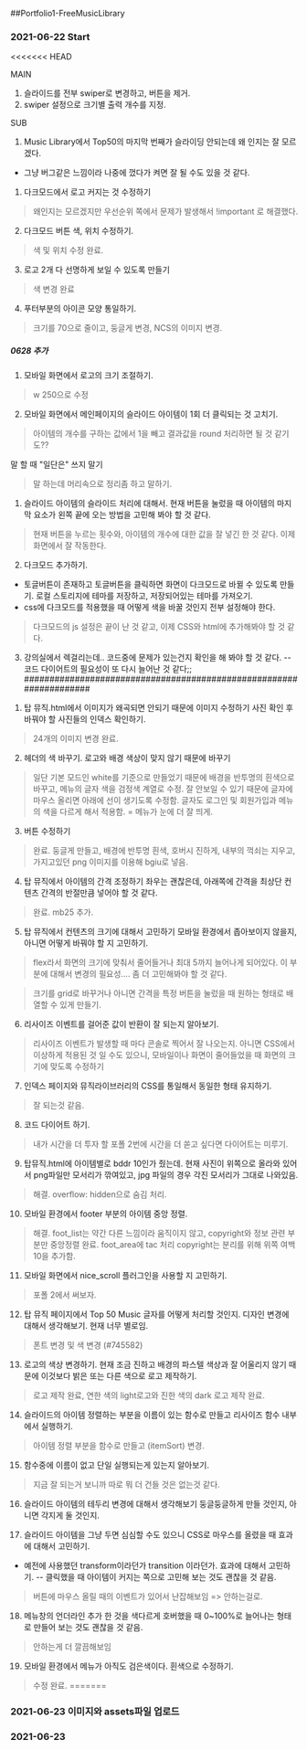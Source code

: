##Portfolio1-FreeMusicLibrary
### 2021-06-22 Start
<<<<<<< HEAD
<!-- 0705 -->
MAIN
1. 슬라이드를 전부 swiper로 변경하고, 버튼을 제거.
2. swiper 설정으로 크기별 출력 개수를 지정.

SUB
1. Music Library에서 Top50의 마지막 번째가 슬라이딩 안되는데 왜 인지는 잘 모르겠다.
- 그냥 버그같은 느낌이라 나중에 껐다가 켜면 잘 될 수도 있을 것 같다.

<!-- 0629 -->
1. 다크모드에서 로고 커지는 것 수정하기
> 왜인지는 모르겠지만 우선순위 쪽에서 문제가 발생해서 !important 로 해결했다.
2. 다크모드 버튼 색, 위치 수정하기.
> 색 및 위치 수정 완료.
3. 로고 2개 다 선명하게 보일 수 있도록 만들기
> 색 변경 완료
4. 푸터부분의 아이콘 모양 통일하기.
> 크기를 70으로 줄이고, 둥글게 변경, NCS의 이미지 변경.
##### 0628 추가
1. 모바일 화면에서 로고의 크기 조절하기.
> w 250으로 수정

2. 모바일 화면에서 메인페이지의 슬라이드 아이템이 1회 더 클릭되는 것 고치기.
> 아이템의 개수를 구하는 값에서 1을 빼고 결과값을 round 처리하면 될 것 같기도??


말 할 때 "일단은" 쓰지 말기
> 말 하는데 머리속으로 정리좀 하고 말하기.

<!-- MAIN -->
1. 슬라이드 아이템의 슬라이드 처리에 대해서.
현재 버튼을 눌렀을 때 아이템의 마지막 요소가 왼쪽 끝에 오는 방법을 고민해 봐야 할 것 같다.
> 현재 버튼을 누르는 횟수와, 아이템의 개수에 대한 값을 잘 넣긴 한 것 같다.
이제 화면에서 잘 작동한다.

2. 다크모드 추가하기.
- 토글버튼이 존재하고 토글버튼을 클릭하면 화면이 다크모드로 바뀔 수 있도록 만들기.
로컬 스토리지에 테마를 저장하고, 저장되어있는 테마를 가져오기.
- css에 다크모드를 적용했을 때 어떻게 색을 바꿀 것인지 전부 설정해야 한다.
> 다크모드의 js 설정은 끝이 난 것 같고, 이제 CSS와 html에 추가해봐야 할 것 같다.

3. 강의실에서 렉걸리는데..
코드중에 문제가 있는건지 확인을 해 봐야 할 것 같다.
-- 코드 다이어트의 필요성이 또 다시 늘어난 것 같다;;
###################################################################
<!-- SUB -->

1. 탑 뮤직.html에서 이미지가 왜곡되면 안되기 때문에 이미지 수정하기
사진 확인 후 바꿔야 할 사진들의 인덱스 확인하기.
> 24개의 이미지 변경 완료.

2. 헤더의 색 바꾸기. 
로고와 배경 색상이 맞지 않기 때문에 바꾸기
> 일단 기본 모드인 white를 기준으로 만들었기 때문에 배경을 반투명의 흰색으로 바꾸고, 메뉴의 글자 색을 검정색 계열로 수정. 잘 안보일 수 있기 때문에 글자에 마우스 올리면 아래에 선이 생기도록 수정함. 글자도 로그인 및 회원가입과 메뉴의 색을 다르게 해서 적용함. = 메뉴가 눈에 더 잘 띄게.

3. 버튼 수정하기
> 완료. 둥글게 만들고, 배경에 반투명 흰색, 호버시 진하게, 내부의 꺽쇠는 지우고, 가지고있던 png 이미지를 이용해 bgiu로 넣음.

4. 탑 뮤직에서
아이템의 간격 조정하기 좌우는 괜찮은데, 아래쪽에 간격을 최상단 컨텐츠 간격의 반절만큼 넣어야 할 것 같다.
> 완료. mb25 추가.

5. 탑 뮤직에서 컨텐츠의 크기에 대해서 고민하기
 모바일 환경에서 좁아보이지 않을지, 아니면 어떻게 바꿔야 할 지 고민하기.
 > flex라서 화면의 크기에 맞춰서 줄어들거나 최대 5까지 늘어나게 되어있다. 이 부분에 대해서 변경의 필요성.... 좀 더 고민해봐야 할 것 같다.

 > 크기를 grid로 바꾸거나 아니면 간격을 특정 버튼을 눌렀을 때 원하는 형태로 배열할 수 있게 만들기.

6. 리사이즈 이벤트를 걸어준 값이 반환이 잘 되는지 알아보기.
> 리사이즈 이벤트가 발생할 때 마다 콘솔로 찍어서 잘 나오는지. 아니면 CSS에서 이상하게 적용된 것 일 수도 있으니, 모바일이나 화면이 줄어들었을 때 화면의 크기에 맞도록 수정하기

7. 인덱스 페이지와 뮤직라이브러리의 CSS를 통일해서 동일한 형태 유지하기.
> 잘 되는것 같음.

8. 코드 다이어트 하기.
> 내가 시간을 더 투자 할 포폴 2번에 시간을 더 쏟고 싶다면 다이어트는 미루기.


9. 탑뮤직.html에 아이템별로 bddr 10인가 줬는데.
현재 사진이 위쪽으로 올라와 있어서 png파일만 모서리가 깎여있고,
jpg 파일의 경우 각진 모서리가 그대로 나와있음.
> 해결. overflow: hidden으로 숨김 처리.


10. 모바일 환경에서 footer 부분의 아이템 중앙 정렬.
> 해결. foot_list는 약간 다른 느낌이라 움직이지 않고, copyright와 정보 관련 부분만 중앙정렬 완료. foot_area에 tac 처리 copyright는 분리를 위해 위쪽 여백 10을 추가함.

11. 모바일 화면에서 nice_scroll 플러그인을 사용할 지 고민하기.
> 포폴 2에서 써보자.

12. 탑 뮤직 페이지에서 Top 50 Music 글자를 어떻게 처리할 것인지.
디자인 변경에 대해서 생각해보기. 현재 너무 별로임.
> 폰트 변경 및 색 변경 (#745582)

13. 로고의 색상 변경하기.
현재 조금 진하고 배경의 파스텔 색상과 잘 어울리지 않기 때문에 이것보다 밝은 또는 다른 색으로 로고 제작하기.
> 로고 제작 완료, 연한 색의 light로고와 진한 색의 dark 로고 제작 완료.


14. 슬라이드의 아이템 정렬하는 부분을 이름이 있는 함수로 만들고
리사이즈 함수 내부에서 실행하기.
> 아이템 정렬 부분을 함수로 만들고 (itemSort) 변경.

15. 함수중에 이름이 없고 단일 실행되는게 있는지 알아보기.
> 지금 잘 되는거 보니까 따로 뭐 더 건들 것은 없는것 같다.
16. 슬라이드 아이템의 테두리 변경에 대해서 생각해보기
둥글둥글하게 만들 것인지, 아니면 각지게 둘 것인지.

17. 슬라이드 아이템을 그냥 두면 심심할 수도 있으니
CSS로 마우스를 올렸을 때 효과에 대해서 고민하기.
- 예전에 사용했던 transform이라던가 transition 이라던가. 효과에 대해서 고민하기.
-- 클릭했을 때 아이템이 커지는 쪽으로 고민해 보는 것도 괜찮을 것 같음.
> 버튼에 마우스 올릴 때의 이벤트가 있어서 난잡해보임 => 안하는걸로.
18. 메뉴창의 언더라인 추가 한 것을
색다르게 호버했을 때 0~100%로 늘어나는 형태로 만들어 보는 것도 괜찮을 것 같음.
> 안하는게 더 깔끔해보임

19. 모바일 환경에서 메뉴가 아직도 검은색이다. 흰색으로 수정하기.
> 수정 완료.
=======
### 2021-06-23 이미지와 assets파일 업로드

### 2021-06-23 
